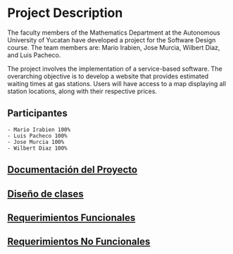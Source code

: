# Project Description

The faculty members of the Mathematics Department at the Autonomous University of Yucatan have developed a project for the Software Design course. The team members are: Mario Irabien, Jose Murcia, Wilbert Diaz, and Luis Pacheco. 

The project involves the implementation of a service-based software. The overarching objective is to develop a website that provides estimated waiting times at gas stations. Users will have access to a map displaying all station locations, along with their respective prices.

 ## Participantes

    - Mario Irabien 100%
    - Luis Pacheco 100%
    - Jose Murcia 100%
    - Wilbert Diaz 100%

## [Documentación del Proyecto](https://github.com/IrabienMario/Team4_SoftwareDesign/blob/main/Documentacion.md)

## [Diseño de clases](https://github.com/IrabienMario/Team4_SoftwareDesign/blob/main/Documentacion.md)

## [Requerimientos Funcionales](https://github.com/IrabienMario/Team4_SoftwareDesign/blob/main/Documentacion.md)

## [Requerimientos No Funcionales](https://github.com/IrabienMario/Team4_SoftwareDesign/blob/main/Documentacion.md)
